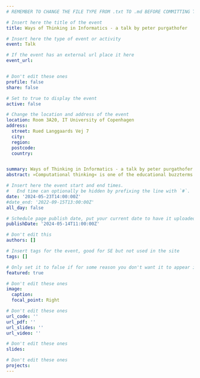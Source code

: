 ```yaml
---
# REMEMBER TO CHANGE THE FILE TYPE FROM .txt TO .md BEFORE COMMITTING THE ACTIVITY

# Insert here the title of the event
title: Ways of Thinking in Informatics - a talk by peter purgathofer

# Insert here the type of event or activity
event: Talk

# If the event has an external url place it here
event_url: 


# Don't edit these ones
profile: false
share: false

# Set to true to display the event
active: false

# Change the location and address of the event
location: Room 3A20, IT University of Copenhagen
address: 
  street: Rued Langgaards Vej 7
  city: 
  region: 
  postcode: 
  country: 


summary: Ways of Thinking in Informatics - a talk by peter purgathofer
abstract: »Computational thinking« is one of the educational buzzterms that have dominated the discussion about what makes a good computer basic education. The scientific field informatics seems to be happy to have found their assumed »core« in computational thinking.  With this on the table, it is time to return to the roots of the discipline and acknowledge the broad interdisciplinary nature of theory and practice of informatics. Ways of thinking in informatics is a novel introductory course for informatics students at TU Wien that tries to fan out the colorful bouquet of interdisciplinary paradigms of informatics, and discuss the principles and benefits — and the perils! – of nine different thinking traditions that contribute to the field. The talk discusses the concept, implementation, and reception of this course.

# Insert here the event start and end times.
#   End time can optionally be hidden by prefixing the line with `#`.
date: '2024-05-23T14:00:00Z'
#date_end: '2022-09-15T13:00:00Z'
all_day: false

# Schedule page publish date, put your current date to have it uploaded instanty
publishDate: '2024-05-14T11:00:00Z'

# Don't edit this
authors: []

# Insert tags for the event, good for SE but not used in the site
tags: []

# Only set it to false if for some reason you don't want it to appear in the home, but only in the archive
featured: true

# Don't edit these ones
image:
  caption: 
  focal_point: Right

# Don't edit these ones
url_code: ''
url_pdf: ''
url_slides: ''
url_video: ''

# Don't edit these ones
slides:

# Don't edit these ones
projects:
---
```

